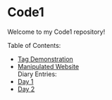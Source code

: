 
# Code1 

Welcome to my Code1 repository!

Table of Contents:
* [Tag Demonstration](Tags.html)
* [Manipulated Website](https://github.com/YasminZahrir/Code1/assets/173050635/ce0eb096-ade0-4f7e-a64b-85f4e36affa2)
<br>Diary Entries:
* [Day 1](Day1.md)
* [Day 2](Day2.md)